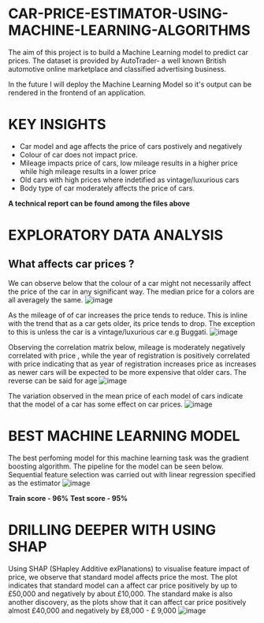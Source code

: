 # CAR-PRICE-ESTIMATOR-USING-MACHINE-LEARNING-ALGORITHMS
The aim of this project is to build a Machine Learning model to predict car prices. The dataset is provided by AutoTrader- a well known British automotive online marketplace and classified advertising business.

In the future I will deploy the Machine Learning Model so it's output can be rendered in the frontend of an application.

# KEY INSIGHTS
* Car model and age affects the price of cars postively and negatively
* Colour of car does not impact price.
* Mileage impacts price of cars, low mileage results in a higher price while high mileage results in a lower price
* Old cars with high prices where indetified as vintage/luxurious cars
* Body type of car moderately affects the price of cars.
  
**A technical report can be found among the files above**

# EXPLORATORY DATA ANALYSIS
## What affects car prices ?
We can observe below that the colour of a car might not necessarily affect the price of the car in any significant way. The median price for a colors are all averagely the same.
![image](https://github.com/user-attachments/assets/822beb57-b221-47bb-9145-182286869b5d)

As the mileage of of car increases the price tends to reduce. This is inline with the trend that as a car gets older, its price tends to drop. The exception to this is unless the car is a vintage/luxurious car e.g Buggati.
![image](https://github.com/user-attachments/assets/d42c6ab0-f087-4dc5-8349-1d1f384540b9)

Observing the correlation matrix below, mileage is moderately negatively correlated with price , while the year of registration is positively correlated with price indicating that as year of registration increases price as increases as newer cars will be expected to be more expensive that older cars. The reverse can be said for age
![image](https://github.com/user-attachments/assets/44b6a867-8bd7-4d5b-9521-65757203936e)

The variation observed in the mean price of each model of cars indicate that the model of a car has some effect on car prices.
![image](https://github.com/user-attachments/assets/9fc1c40f-9646-4bf7-b5b1-6d0c2c88cde7)


# BEST MACHINE LEARNING MODEL
The best perfoming model for this machine learning task was the gradient boosting algorithm. The pipeline for the model can be seen below.
Sequential feature selection was carried out with linear regression specified as the estimator
![image](https://github.com/user-attachments/assets/8c24b22a-ab93-42f0-94c5-83dbc2e6ea30)

**Train score - 96%**
**Test score - 95%**

# DRILLING DEEPER WITH USING SHAP
Using SHAP (SHapley Additive exPlanations) to visualise feature impact of price, we observe that standard model affects price the most. The plot indicates that standard model can a affect car price positively by up to £50,000 and negatively by about £10,000. The standard make is also another discovery, as the plots show that it can affect car price positively almost £40,000 and negatively by £8,000 - £ 9,000
![image](https://github.com/user-attachments/assets/580a89e0-3f2c-4f28-9d14-7a6e61081f6c)

